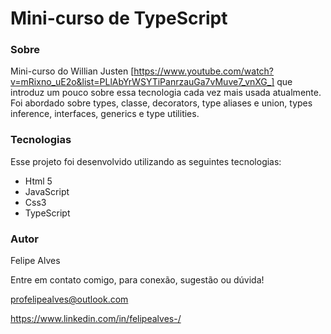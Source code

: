 # Mini-curso de TypeScript
### Sobre
Mini-curso do Willian Justen [https://www.youtube.com/watch?v=mRixno_uE2o&list=PLlAbYrWSYTiPanrzauGa7vMuve7_vnXG_] que introduz um pouco sobre essa tecnologia
cada vez mais usada atualmente. Foi abordado sobre types, classe, decorators, type aliases e union, types inference, interfaces, generics e type utilities.
<br/>
### Tecnologias
Esse projeto foi desenvolvido utilizando as seguintes tecnologias:

+ Html 5
+ JavaScript
+ Css3
+ TypeScript

### Autor
Felipe Alves <br/>

Entre em contato comigo, para conexão, sugestão ou dúvida! <br/>

profelipealves@outlook.com <br/>

https://www.linkedin.com/in/felipealves-/

